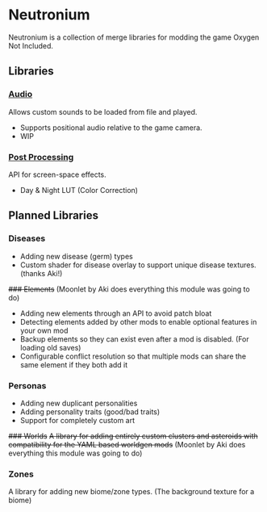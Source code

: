 # Neutronium
Neutronium is a collection of merge libraries for modding the game Oxygen Not Included.

## Libraries

### [Audio](./Audio)
Allows custom sounds to be loaded from file and played.
- Supports positional audio relative to the game camera.
- WIP

### [Post Processing](./PostProcessing)
API for screen-space effects.
- Day & Night LUT (Color Correction)

## Planned Libraries

### Diseases
- Adding new disease (germ) types
- Custom shader for disease overlay to support unique disease textures. (thanks Aki!)

~~### Elements~~
(Moonlet by Aki does everything this module was going to do)
- Adding new elements through an API to avoid patch bloat
- Detecting elements added by other mods to enable optional features in your own mod
- Backup elements so they can exist even after a mod is disabled. (For loading old saves)
- Configurable conflict resolution so that multiple mods can share the same element if they both add it

### Personas
- Adding new duplicant personalities
- Adding personality traits (good/bad traits)
- Support for completely custom art

~~### Worlds~~
~~A library for adding entirely custom clusters and asteroids with compatibility for the YAML based worldgen mods~~
(Moonlet by Aki does everything this module was going to do)

### Zones  
A library for adding new biome/zone types. (The background texture for a biome)
